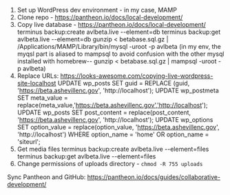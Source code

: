1. Set up WordPress dev environment - in my case, MAMP
1. Clone repo - https://pantheon.io/docs/local-development/
1. Copy live database - https://pantheon.io/docs/local-development/
    terminus backup:create avlbeta.live --element=db
    terminus backup:get avlbeta.live --element=db
    gunzip < betabase.sql.gz | /Applications/MAMP/Library/bin/mysql -uroot -p avlbeta
    (in my env, the myqsl part is aliased to mampsql to avoid confusion with the other mysql installed with homebrew-- gunzip < betabase.sql.gz | mampsql -uroot -p avlbeta)
1. Replace URLs: https://looks-awesome.com/copying-live-wordpress-site-localhost
    UPDATE wp_posts SET guid = REPLACE (guid, 'https://beta.ashevillenc.gov', 'http://localhost');
    UPDATE wp_postmeta SET meta_value = replace(meta_value,'https://beta.ashevillenc.gov','http://localhost');
    UPDATE wp_posts SET post_content = replace(post_content, 'https://beta.ashevillenc.gov', 'http://localhost');
    UPDATE wp_options SET option_value = replace(option_value, 'https://beta.ashevillenc.gov', 'http://localhost') WHERE option_name = 'home' OR option_name = 'siteurl';
1. Get media files
    terminus backup:create avlbeta.live --element=files
    terminus backup:get avlbeta.live --element=files
1. Change permissions of uploads directory - `chmod -R 755 uploads`

Sync Pantheon and GitHub: https://pantheon.io/docs/guides/collaborative-development/
